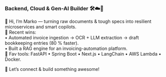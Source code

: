 ### Backend, Cloud & Gen-AI Builder 🛠️☁️🤖

👋  Hi, I’m Marko — turning raw documents & tough specs into resilient microservices and smart copilots.  
🧠  Recent wins:  
   • Automated invoice ingestion → OCR + LLM extraction → draft bookkeeping entries (80 % faster).  
   • Built a RAG engine for an invoicing-automation platform.  
🚀  Fav tools: FastAPI • Spring Boot • Next.js • LangChain • AWS Lambda • Docker.  

💌  Let’s connect & build something awesome!
